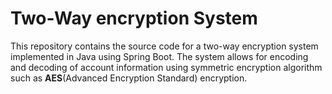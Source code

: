 # Two-Way encryption System
This repository contains the source code for a two-way encryption system implemented in Java using Spring Boot. The system allows for encoding and decoding of account information using symmetric encryption algorithm such as **AES**(Advanced Encryption Standard) encryption.
